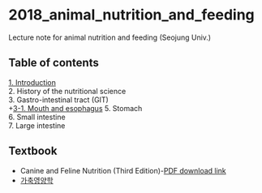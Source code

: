 # 2018_animal_nutrition_and_feeding
Lecture note for animal nutrition and feeding (Seojung Univ.)

## Table of contents
[1. Introduction](https://youngjunna.github.io/2018/02/02/CANF-Introduction/)  
2. History of the nutritional science  
3. Gastro-intestinal tract (GIT)  
  +[3-1. Mouth and esophagus](https://youngjunna.github.io/2018/02/05/CANF-Mouth)
5. Stomach  
6. Small intestine  
7. Large intestine  


## Textbook
- Canine and Feline Nutrition (Third Edition)-[PDF download link](http://library.aceondo.net/ebooks/Home_Economics/Canine_and_Feline_Nutrition.pdf)
- [가축영양학](http://press.knou.ac.kr/goods/textBookView.do?condCmdtCode=9788920909443&condLscValue=001&condYr=&condSmst=)

